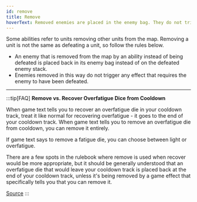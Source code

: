```yaml
---
id: remove
title: Remove
hoverText: Removed enemies are placed in the enemy bag. They do not trigger any effect that requires the enemy to be defeated.
---
```


Some abilities refer to units removing other units from the map. Removing a unit is not the same as defeating a unit, so follow the rules below.

- An enemy that is removed from the map by an ability instead of being defeated is placed back in its enemy bag instead of on the defeated enemy stack.
- Enemies removed in this way do not trigger any effect that requires the enemy to have been defeated.

---

:::tip[FAQ]
**Remove vs. Recover Overfatigue Dice from Cooldown**

When game text tells you to recover an overfatigue die in your cooldown track, treat it like normal for recovering overfatigue - it goes to the end of your cooldown track. When game text tells you to remove an overfatigue die from cooldown, you can remove it entirely.

If game text says to remove a fatigue die, you can choose between light or overfatigue.

There are a few spots in the rulebook where remove is used when recover would be more appropriate, but it should be generally understood that an overfatigue die that would leave your cooldown track is placed back at the end of your cooldown track, unless it's being removed by a game effect that specifically tells you that you can remove it.

<a href="https://support.chiptheorygames.com/support/solutions/articles/33000294279" target="_blank">Source</a>
:::
